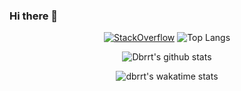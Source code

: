 ### Hi there 👋

<div style='text-align:center'>

[![StackOverflow](https://github-readme-stackoverflow.vercel.app/?userID=8483084&theme=dark)](https://stackoverflow.com/users/8483084/dbrrt)
![Top Langs](https://github-readme-stats.vercel.app/api/top-langs/?username=dbrrt&theme=blueberry)

![Dbrrt's github stats](https://github-readme-stats.vercel.app/api?username=dbrrt&show_icons=true&count_private=true&hide=stars&include_all_commits=true&theme=blueberry&show_icons=true)

![dbrrt's wakatime stats](https://github-readme-stats.vercel.app/api/wakatime?username=f55940d3-29a7-416c-a624-734033b6e060&theme=blueberry)

</div>

